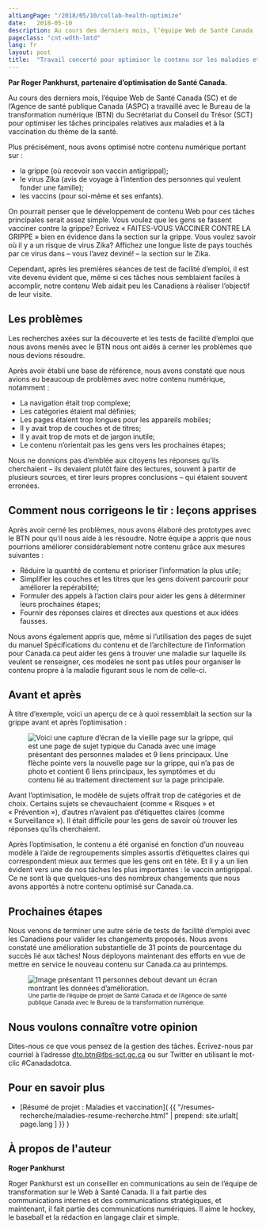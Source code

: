 ```yaml
---
altLangPage: "/2018/05/10/collab-health-optimize"
date:   2018-05-10
description: Au cours des derniers mois, l’équipe Web de Santé Canada (SC) et de l’Agence de santé publique Canada a travaillé avec le Bureau de la transformation numérique pour optimiser les tâches principales relatives aux maladies et à la vaccination du thème de la santé.
pageclass: "cnt-wdth-lmtd"
lang: fr
layout: post
title:  "Travail concerté pour optimiser le contenu sur les maladies et la vaccination"
---
```


**Par Roger Pankhurst, partenaire d’optimisation de Santé Canada.**

Au cours des derniers mois, l’équipe Web de Santé Canada (SC) et de l’Agence de santé publique Canada (ASPC) a travaillé avec le Bureau de la transformation numérique (BTN) du Secrétariat du Conseil du Trésor (SCT) pour optimiser les tâches principales relatives aux maladies et à la vaccination du thème de la santé.

Plus précisément, nous avons optimisé notre contenu numérique portant sur&nbsp;:

* la grippe (où recevoir son vaccin antigrippal);
* le virus Zika (avis de voyage à l’intention des personnes qui veulent fonder une famille);
* les vaccins (pour soi-même et ses enfants).

On pourrait penser que le développement de contenu Web pour ces tâches principales serait assez simple. Vous voulez que les gens se fassent vacciner contre la grippe? Écrivez «&nbsp;FAITES-VOUS VACCINER CONTRE LA GRIPPE&nbsp;» bien en évidence dans la section sur la grippe. Vous voulez savoir où il y a un risque de virus Zika? Affichez une longue liste de pays touchés par ce virus dans – vous l’avez deviné! – la section sur le Zika.

Cependant, après les premières séances de test de facilité d’emploi, il est vite devenu évident que, même si ces tâches nous semblaient faciles à accomplir, notre contenu Web aidait peu les Canadiens à réaliser l’objectif de leur visite.

## Les problèmes

Les recherches axées sur la découverte et les tests de facilité d’emploi que nous avons menés avec le BTN nous ont aidés à cerner les problèmes que nous devions résoudre.

Après avoir établi une base de référence, nous avons constaté que nous avions eu beaucoup de problèmes avec notre contenu numérique, notamment&nbsp;:

* La navigation était trop complexe;
* Les catégories étaient mal définies;
* Les pages étaient trop longues pour les appareils mobiles;
* Il y avait trop de couches et de titres;
* Il y avait trop de mots et de jargon inutile;
* Le contenu n’orientait pas les gens vers les prochaines étapes;

Nous ne donnions pas d’emblée aux citoyens les réponses qu’ils cherchaient – ils devaient plutôt faire des lectures, souvent à partir de plusieurs sources, et tirer leurs propres conclusions – qui étaient souvent erronées.

## Comment nous corrigeons le tir&nbsp;: leçons apprises
Après avoir cerné les problèmes, nous avons élaboré des prototypes avec le BTN pour qu’il nous aide à les résoudre. Notre équipe a appris que nous pourrions améliorer considérablement notre contenu grâce aux mesures suivantes&nbsp;:

* Réduire la quantité de contenu et prioriser l’information la plus utile;
* Simplifier les couches et les titres que les gens doivent parcourir pour améliorer la repérabilité;
* Formuler des appels à l’action clairs pour aider les gens à déterminer leurs prochaines étapes;
* Fournir des réponses claires et directes aux questions et aux idées fausses.

Nous avons également appris que, même si l’utilisation des pages de sujet du manuel Spécifications du contenu et de l’architecture de l’information pour Canada.ca peut aider les gens à trouver une maladie sur laquelle ils veulent se renseigner, ces modèles ne sont pas utiles pour organiser le contenu propre à la maladie figurant sous le nom de celle-ci.


## Avant et après

À titre d’exemple, voici un aperçu de ce à quoi ressemblait la section sur la grippe avant et après l’optimisation&nbsp;:

<figure>
  <img class="img-responsive" alt="Voici une capture d’écran de la vieille page sur la grippe, qui est une page de sujet typique du Canada avec une image présentant des personnes malades et 9 liens principaux. Une flèche pointe vers la nouvelle page sur la grippe, qui n’a pas de photo et contient 6 liens principaux, les symptômes et du contenu lié au traitement directement sur la page principale." src="/images/collab-health/grippe-avant-apres-835x408-fr.png">
</figure>

Avant l’optimisation, le modèle de sujets offrait trop de catégories et de choix. Certains sujets se chevauchaient (comme «&nbsp;Risques&nbsp;» et «&nbsp;Prévention&nbsp;»), d’autres n’avaient pas d’étiquettes claires (comme «&nbsp;Surveillance&nbsp;»). Il était difficile pour les gens de savoir où trouver les réponses qu’ils cherchaient.

Après l’optimisation, le contenu a été organisé en fonction d’un nouveau modèle à l’aide de regroupements simples assortis d’étiquettes claires qui correspondent mieux aux termes que les gens ont en tête. Et il y a un lien évident vers une de nos tâches les plus importantes&nbsp;: le vaccin antigrippal. Ce ne sont là que quelques-uns des nombreux changements que nous avons apportés à notre contenu optimisé sur Canada.ca.


## Prochaines étapes

Nous venons de terminer une autre série de tests de facilité d’emploi avec les Canadiens pour valider les changements proposés. Nous avons constaté une amélioration substantielle de 31 points de pourcentage du succès lié aux tâches! Nous déployons maintenant des efforts en vue de mettre en service le nouveau contenu sur Canada.ca au printemps.

<figure>
  <img class="img-responsive" alt="Image présentant 11 personnes debout devant un écran montrant les données d’amélioration." src="/images/collab-health/hc-phac-dto-team-835x423.jpg">
  <figcaption><small>Une partie de l’équipe de projet de Santé Canada et de l’Agence de santé publique Canada avec le Bureau de la transformation numérique.</small></figcaption>
</figure>

## Nous voulons connaître votre opinion
Dites-nous ce que vous pensez de la gestion des tâches. Écrivez-nous par courriel à l’adresse [dto.btn@tbs-sct.gc.ca](mailto:dto.btn@tbs-sct.gc.ca) ou sur Twitter en utilisant le mot-clic #Canadadotca.

## Pour en savoir plus

* [Résumé de projet&nbsp;: Maladies et vaccination]( {{ "/resumes-recherche/maladies-resume-recherche.html" | prepend: site.urlalt[ page.lang ] }} )

## À propos de l'auteur

**Roger Pankhurst**

Roger Pankhurst est un conseiller en communications au sein de l’équipe de transformation sur le Web à Santé Canada. Il a fait partie des communications internes et des communications stratégiques, et maintenant, il fait partie des communications numériques. Il aime le hockey, le baseball et la rédaction en langage clair et simple.
